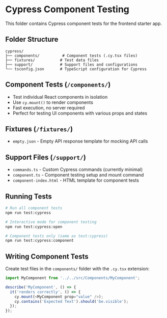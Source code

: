 # Cypress Component Testing

This folder contains Cypress component tests for the frontend starter app.

## Folder Structure

```
cypress/
├── components/          # Component tests (.cy.tsx files)
├── fixtures/           # Test data files
├── support/            # Support files and configurations
└── tsconfig.json       # TypeScript configuration for Cypress
```

## Component Tests (`/components/`)
- Test individual React components in isolation
- Use `cy.mount()` to render components
- Fast execution, no server required
- Perfect for testing UI components with various props and states

## Fixtures (`/fixtures/`)
- `empty.json` - Empty API response template for mocking API calls

## Support Files (`/support/`)
- `commands.ts` - Custom Cypress commands (currently minimal)
- `component.ts` - Component testing setup and mount command
- `component-index.html` - HTML template for component tests

## Running Tests

```bash
# Run all component tests
npm run test:cypress

# Interactive mode for component testing
npm run test:cypress:open

# Component tests only (same as test:cypress)
npm run test:cypress:component
```

## Writing Component Tests

Create test files in the `components/` folder with the `.cy.tsx` extension:

```typescript
import MyComponent from '../../src/Components/MyComponent';

describe('MyComponent', () => {
  it('renders correctly', () => {
    cy.mount(<MyComponent prop="value" />);
    cy.contains('Expected Text').should('be.visible');
  });
});
```
